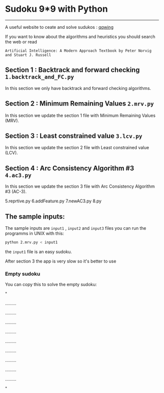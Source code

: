 # Sudoku 9*9 with Python
----------------------------------------------------------------------
A useful website to ceate and solve sudukos : [qqwing](https://qqwing.com/)

If you want to know about the algorithms and heuristics you should search the web or read 

`Artificial Intelligence: A Modern Approach Textbook by Peter Norvig and Stuart J. Russell`

## Section 1 : Backtrack and forward checking `1.backtrack_and_FC.py`

In this section we only have backtrack and forward checking algorithms.

## Section 2 : Minimum Remaining Values `2.mrv.py`

In this section we update the section 1 file with Minimum Remaining Values (MRV).

## Section 3 : Least constrained value `3.lcv.py`

In this section we update the section 2 file with Least constrained value (LCV).

## Section 4 : Arc Consistency Algorithm #3 `4.ac3.py`

In this section we update the section 3 file with Arc Consistency Algorithm #3 (AC-3).

5.reprtive.py
6.addFeature.py
7.newAC3.py
8.py

## The sample inputs:

 The sample inputs are `input1` , `input2` and `input3` files you can run the programms in UNIX with this:

```bash
python 2.mrv.py < input1
```
the `input1` file is an easy sudoku.

After section 3 the app is very slow so it's better to use
### Empty sudoku

You can copy this to solve the empty sudoku:

"

.........

.........

.........

.........

.........

.........

.........

.........

.........

"
